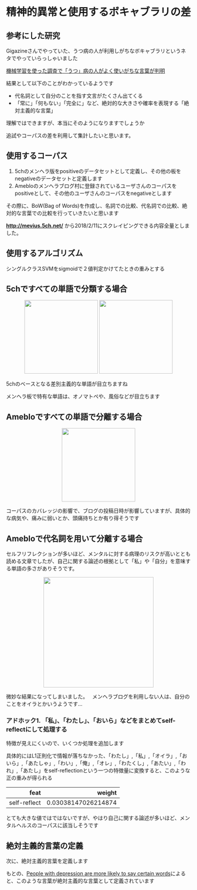 
# 精神的異常と使用するボキャブラリの差  

## 参考にした研究  
Gigazineさんでやっていた、うつ病の人が利用しがちなボキャブラリというネタでやっていらっしゃいました  
  
[機械学習を使った調査で「うつ」病の人がよく使いがちな言葉が判明](https://gigazine.net/news/20180209-depression-use-language/)  

結果として以下のことがわかっているようです  

- 代名詞として自分のことを指す文言がたくさん出てくる  
- 「常に」「何もない」「完全に」など、絶対的な大きさや確率を表現する「絶対主義的な言葉」  

理解ではできますが、本当にそのようになりますでしょうか　　

追試やコーパスの差を利用して集計したいと思います。　　

## 使用するコーパス 
1. 5chのメンヘラ版をpositiveのデータセットとして定義し、その他の板をnegativeのデータセットと定義します
2. Amebloのメンヘラブログ村に登録されているユーザさんのコーパスをpositiveとして、その他のユーザさんのコーパスをnegativeとします

その際に、BoW(Bag of Words)を作成し、名詞での比較、代名詞での比較、絶対的な言葉での比較を行っていきたいと思います  

**http://mevius.5ch.net/** から2018/2/11にスクレイピングできる内容全量としました。  

## 使用するアルゴリズム
シングルクラスSVMをsigmoidで２値判定かけてたときの重みとする  

## 5chですべての単語で分類する場合  
<p align="center">
  <img width="200px" src="https://user-images.githubusercontent.com/4949982/36071983-15c10dea-0f5b-11e8-8225-f8e8d82d08bf.png"> 
  <img width="200px" src="https://user-images.githubusercontent.com/4949982/36071997-44ac0164-0f5b-11e8-8487-0ac085257bcb.png"> 
</p>

5chのベースとなる差別主義的な単語が目立ちますね  

メンヘラ板で特有な単語は、オノマトペや、風俗などが目立ちます  

## Amebloですべての単語で分離する場合
<p align="center">
  <img width="200px" src="https://user-images.githubusercontent.com/4949982/36337929-971aabce-13e5-11e8-9ca2-b6afbf31c899.png"> 
</p>
コーパスのカバレッジの影響で、ブログの投稿日時が影響していますが、具体的な病気や、痛みに弱いとか、頭痛持ちとか有り得そうです  

## Amebloで代名詞を用いて分離する場合

セルフリフレクションが多いほど、メンタルに対する病理のリスクが高いととも読める文章でしたが、自己に関する論述の根拠として「私」や「自分」を意味する単語の多さがありそうです。  
<p align="center">
  <img width="300px" src="https://user-images.githubusercontent.com/4949982/36338121-2166a270-13ea-11e8-95ba-c0aca9ed7896.png"> 
</p>

微妙な結果になってしまいました。  
メンヘラブログを利用しない人は、自分のことをオイラとかいうようです... 

### アドホック1. 「私」、「わたし」、「おいら」などをまとめてself-reflectにして処理する  
特徴が見えにくいので、いくつか処理を追加します  

具体的にはL1正則化で情報が落ちなかった、「わたし」,「私」,「オイラ」,「おいら」,「あたしゃ」,「わい」,「俺」,「オレ」,「わたくし」,「あたい」,「われ」,「あたし」をself-reflectionという一つの特徴量に変換すると、このような正の重みが得られる  

|feat|weight|
|--:|--:|
| self-reflect | 0.03038147026214874 |

とても大きな値ではではないですが、やはり自己に関する論述が多いほど、メンタルヘルスのコーパスに該当しそうです  

## 絶対主義的言葉の定義
次に、絶対主義的言葉を定義します  

もとの、[People with depression are more likely to say certain words](https://qz.com/1198671/depression-warning-signs-pay-attention-to-the-words-they-use/)によると、このような言葉が絶対主義的な言葉として定義されています  




